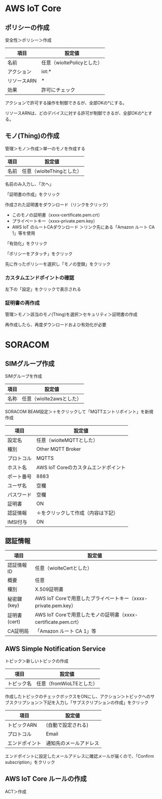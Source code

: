 # AWS IoT Core

## ポリシーの作成

安全性＞ポリシー＞作成

|項目|設定値|
|---|---|
|名前|任意（wioltePolicyとした）|
|アクション|iot:*|
|リソースARN|*|
|効果|許可にチェック|

アクションで許可する操作を制御できるが、全部OKの*にする。

リソースARNは、どのデバイスに対する許可が制御できるが、全部OKの*とする。


## モノ(Thing)の作成

管理＞モノ＞作成＞単一のモノを作成する

|項目|設定値|
|---|---|
|名前|任意（wiolteThingとした）|

名前のみ入力し、「次へ」

「証明書の作成」をクリック

作成された証明書をダウンロード（リンクをクリック）
- このモノの証明書（xxxx-certificate.pem.crt）
- プライベートキー（xxxx-private.pem.key）
- AWS IoT のルートCAダウンロード ＞リンク先にある「Amazon ルート CA 1」等を使用


「有効化」をクリック

「ポリシーをアタッチ」をクリック

先に作ったポリシーを選択し「モノの登録」をクリック


### カスタムエンドポイントの確認

左下の「設定」をクリックで表示される


### 証明書の再作成

管理＞モノ＞該当のモノ(Thing)を選択＞セキュリティ＞証明書の作成

再作成したら、再度ダウンロードおよひ有効化が必要


# SORACOM

## SIMグループ作成

SIMグループを作成

|項目|設定値|
|---|---|
|名称|任意（wiolte2awsとした）|

SORACOM BEAM設定＞＋をクリックして「MQTTエントリポイント」を新規作成

|項目|設定値|
|---|---|
|設定名|任意（wiolteMQTTとした）|
|種別|Other MQTT Broker|
|プロトコル|MQTTS|
|ホスト名|AWS IoT Coreのカスタムエンドポイント|
|ポート番号|8883|
|ユーザ名|空欄|
|パスワード|空欄|
|証明書|ON|
|認証情報|＋をクリックして作成（内容は下記）|
|IMSI付与|ON|

## 認証情報

|項目|設定値|
|---|---|
|認証情報ID|任意（wiolteCertとした）|
|概要|任意|
|種別|X.509証明書|
|秘密鍵(key)|AWS IoT Coreで用意したプライベートキー（xxxx-private.pem.key）|
|証明書(cert)|AWS IoT Coreで用意したモノの証明書（xxxx-certificate.pem.crt）|
|CA証明局|「Amazon ルート CA 1」等|


## AWS Simple Notification Service

トピック＞新しいトピックの作成

|項目|設定値|
|---|---|
|トピック名|任意（fromWioLTEとした）|

作成したトピックのチェックボックスをONにし、アクション＞トピックへのサブスクリプション＞下記を入力し「サブスクリプションの作成」をクリック

|項目|設定値|
|---|---|
|トピックARN|(自動で設定される)|
|プロトコル|Email|
|エンドポイント|通知先のメールアドレス|

エンドポイントに設定したメールアドレスに確認メールが届くので、「Confirm subscription」をクリック


## AWS IoT Core ルールの作成

ACT＞作成
